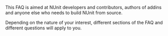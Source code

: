 This FAQ is aimed at NUnit developers and contributors, authors of addins and anyone else who needs to build NUnit from source.

Depending on the nature of your interest, different sections of the FAQ and different questions will apply to you.

